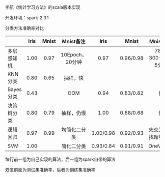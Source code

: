 李航《统计学习方法》的scala版本实现

开发环境：spark-2.3.1

分类方法准确率对比

||Iris|Mnist|Mnist备注|Iris|Mnist|Mnist备注|
|----------|:----------:|:----------:|:--------------------:|:----------:|:----------:|:--------------------:|
|多层感知机|1.00|0.97|10Epoch，20分钟|0.97|0.96/0.98|784-300-10，5分钟|
|KNN分类|0.80|0.65|抽样，快|||
|Bayes分类|0.43||OOM|0.94|0.83/0.82|快|
|决策树分类|0.80|0.79|抽样，仍慢|1.00|0.68/0.68|快|
|逻辑回归|0.97|0.99|均简化二分类|1.00/0.98|0.92/0.93|先交叉验证找超参，慢|
|SVM|1.00||简化二分类|0.93/0.84|0.91/0.91|OneVsRest|

每行前一组为自己实现的算法，后一组为spark自带的算法

双值前面为测试集准确率，后者为训练集准确率
